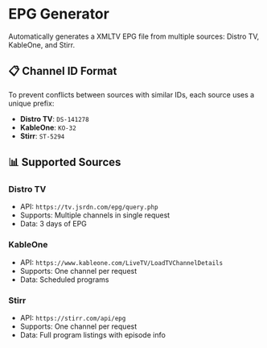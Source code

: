 # EPG Generator

Automatically generates a XMLTV EPG file from multiple sources: Distro TV, KableOne, and Stirr.

## 📋 Channel ID Format

To prevent conflicts between sources with similar IDs, each source uses a unique prefix:

- **Distro TV**: `DS-141278`
- **KableOne**: `KO-32`
- **Stirr**: `ST-5294`


## 📊 Supported Sources

### Distro TV
- API: `https://tv.jsrdn.com/epg/query.php`
- Supports: Multiple channels in single request
- Data: 3 days of EPG

### KableOne
- API: `https://www.kableone.com/LiveTV/LoadTVChannelDetails`
- Supports: One channel per request
- Data: Scheduled programs

### Stirr
- API: `https://stirr.com/api/epg`
- Supports: One channel per request
- Data: Full program listings with episode info
